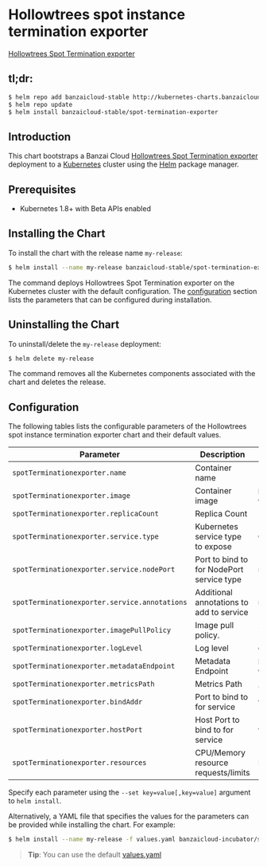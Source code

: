 # Hollowtrees spot instance termination exporter

[Hollowtrees Spot Termination exporter](https://github.com/banzaicloud/spot-termination-exporter) 

## tl;dr:

```bash
$ helm repo add banzaicloud-stable http://kubernetes-charts.banzaicloud.com/branch/master
$ helm repo update
$ helm install banzaicloud-stable/spot-termination-exporter
```

## Introduction

This chart bootstraps a Banzai Cloud  [Hollowtrees Spot Termination exporter](https://github.com/banzaicloud/banzai-charts/incubator/spot-termination-exporter) deployment to a [Kubernetes](http://kubernetes.io) cluster using the [Helm](https://helm.sh) package manager.

## Prerequisites

- Kubernetes 1.8+ with Beta APIs enabled

## Installing the Chart

To install the chart with the release name `my-release`:

```bash
$ helm install --name my-release banzaicloud-stable/spot-termination-exporter
```

The command deploys Hollowtrees Spot Termination exporter on the Kubernetes cluster with the default configuration. The [configuration](#configuration) section lists the parameters that can be configured during installation.

## Uninstalling the Chart

To uninstall/delete the `my-release` deployment:

```bash
$ helm delete my-release
```

The command removes all the Kubernetes components associated with the chart and deletes the release.

## Configuration

The following tables lists the configurable parameters of the Hollowtrees spot instance termination exporter chart and their default values.

|                     Parameter                    |                Description                  |                      Default                      |
| ------------------------------------------------ | ------------------------------------------- | ------------------------------------------------- |
| `spotTerminationexporter.name`                  | Container name                              | `spot-termination-exporter`                      |
| `spotTerminationexporter.image`                 | Container image                             | `banzaicloud/spot-termination-exporter:{VERSION}`|
| `spotTerminationexporter.replicaCount`          | Replica Count                               | `1`                                               |
| `spotTerminationexporter.service.type`          | Kubernetes service type to expose           | `ClusterIP`                                       |
| `spotTerminationexporter.service.nodePort`      | Port to bind to for NodePort service type   | `nil`                                             |
| `spotTerminationexporter.service.annotations`   | Additional annotations to add to service    | `nil`                                             |
| `spotTerminationexporter.imagePullPolicy`       | Image pull policy.                          | `IfNotPresent`                                    |
| `spotTerminationexporter.logLevel`              | Log level                                   | `debug`                                           |
| `spotTerminationexporter.metadataEndpoint`      | Metadata Endpoint                           | `http://169.254.169.254/latest/meta-data/`        |
| `spotTerminationexporter.metricsPath`           | Metrics Path                                | `/metrics`                                        |
| `spotTerminationexporter.bindAddr`              | Port to bind to for service                 | `9189`                                            |
| `spotTerminationexporter.hostPort`              | Host Port to bind to for service            | `9189`                                            |
| `spotTerminationexporter.resources`             | CPU/Memory resource requests/limits         | Memory: `256Mi`, CPU: `100m`                      |
          
Specify each parameter using the `--set key=value[,key=value]` argument to `helm install`. 

Alternatively, a YAML file that specifies the values for the parameters can be provided while installing the chart. For example:

```bash
$ helm install --name my-release -f values.yaml banzaicloud-incubator/spot-termination-exporter
```

> **Tip**: You can use the default [values.yaml](values.yaml)


```
